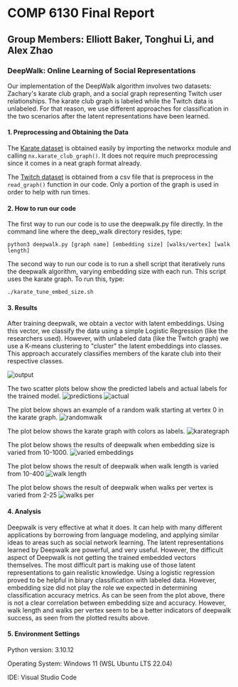 # COMP 6130 Final Report

## Group Members: Elliott Baker, Tonghui Li, and Alex Zhao

### DeepWalk: Online Learning of Social Representations

Our implementation of the DeepWalk algorithm involves two datasets: Zachary's karate club graph, and a social graph representing Twitch user relationships. The karate club graph is labeled while the Twitch data is unlabeled. For that reason, we use different approaches for classification in the two scenarios after the latent representations have been learned.

#### **1. Preprocessing and Obtaining the Data**

The [Karate dataset](https://networkx.org/documentation/stable/reference/generated/networkx.generators.social.karate_club_graph.html) is obtained easily by importing the networkx module and calling `nx.karate_club_graph()`. It does not require much preprocessing since it comes in a neat graph format already.

The [Twitch dataset](https://snap.stanford.edu/data/twitch_gamers.html) is obtained from a csv file that is preprocess in the `read_graph()` function in our code. Only a portion of the graph is used in order to help with run times.

#### **2. How to run our code**

The first way to run our code is to use the deepwalk.py file directly. In the command line where the deep_walk directory resides, type:

    python3 deepwalk.py [graph name] [embedding size] [walks/vertex] [walk length]

The second way to run our code is to run a shell script that iteratively runs the deepwalk algorithm, varying embedding size with each run. This script uses the karate graph. To run this, type:

    ./karate_tune_embed_size.sh

#### **3. Results**

After training deepwalk, we obtain a vector with latent embeddings. Using this vector, we classify the data using a simple Logistic Regression (like the researchers used). However, with unlabeled data (like the Twitch graph) we use a K-means clustering to "cluster" the latent embeddings into classes. This approach accurately classifies members of the karate club into their respective classes.

![output](plots/karate_output.png)

The two scatter plots below show the predicted labels and actual labels for the trained model.
![predictions](plots/predicted_labels.png) ![actual](plots/actual_labels.png)

The plot below shows an example of a random walk starting at vertex 0 in the karate graph.
![randomwalk](plots/random_walk_vertex_0.png)

The plot below shows the karate graph with colors as labels.
![karategraph](plots/graph.png)

The plot below shows the results of deepwalk when embedding size is varied from 10-1000.
![varied embeddings](plots/karate_graph_metrics.png)

The plot below shows the result of deepwalk when walk length is varied from 10-400
![walk length](plots/karate_graph_metrics1.png)

The plot below shows the result of deepwalk when walks per vertex is varied from 2-25
![walks per](plots/karate_graph_metrics2.png)

#### **4. Analysis**

Deepwalk is very effective at what it does. It can help with many different applications by borrowing from language modeling, and applying similar ideas to areas such as social network learning. The latent representations learned by Deepwalk are powerful, and very useful. However, the difficult aspect of Deepwalk is not getting the trained embedded vectors themselves. The most difficult part is making use of those latent representations to gain realistic knowledge. Using a logistic regression proved to be helpful in binary classification with labeled data. However, embedding size did not play the role we expected in determining classification accuracy metrics. As can be seen from the plot above, there is not a clear correlation between embedding size and accuracy. However, walk length and walks per vertex seem to be a better indicators of deepwalk success, as seen from the plotted results above.

#### **5. Environment Settings**

Python version: 3.10.12

Operating System: Windows 11 (WSL Ubuntu LTS 22.04)

IDE: Visual Studio Code
